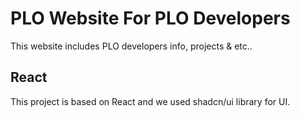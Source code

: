 # PLO Website For PLO Developers
This website includes PLO developers info, projects & etc..
## React 
This project is based on React and we used shadcn/ui library for UI.